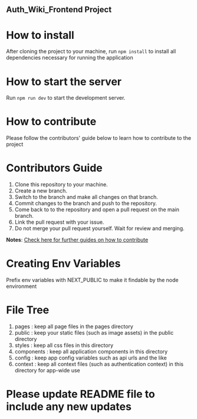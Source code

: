 ## Auth_Wiki_Frontend Project

# How to install

After cloning the project to your machine, run `npm install` to install all dependencies necessary for running the application

# How to start the server

Run `npm run dev` to start the development server.

# How to contribute

Please follow the contributors' guide below to learn how to contribute to the project

# Contributors Guide

1.  Clone this repository to your machine.
2.  Create a new branch.
3.  Switch to the branch and make all changes on that branch.
4.  Commit changes to the branch and push to the repository.
5.  Come back to to the repository and open a pull request on the main branch.
6.  Link the pull request with your issue.
7.  Do not merge your pull request yourself. Wait for review and merging.

**Notes**: [Check here for further guides on how to contribute](https://docs.github.com/en/get-started/quickstart/contributing-to-projects)

# Creating Env Variables

Prefix env variables with NEXT_PUBLIC to make it findable by the node environment

# File Tree

1. pages : keep all page files in the pages directory
2. public : keep your static files (such as image assets) in the public directory
3. styles : keep all css files in this directory
4. components : keep all application components in this directory
5. config : keep app config variables such as api urls and the like
6. context : keep all context files (such as authentication context) in this directory for app-wide use

# Please update README file to include any new updates
